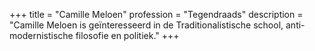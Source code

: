 +++
title       = "Camille Meloen"
profession  = "Tegendraads"
description = "Camille Meloen is geïnteresseerd in de Traditionalistische school, anti-modernistische filosofie en politiek."
+++
